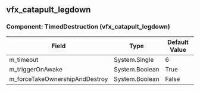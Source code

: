 ## vfx_catapult_legdown

### Component: TimedDestruction (vfx_catapult_legdown)

|Field|Type|Default Value|
|---|---|---|
|m_timeout|System.Single|6|
|m_triggerOnAwake|System.Boolean|True|
|m_forceTakeOwnershipAndDestroy|System.Boolean|False|

